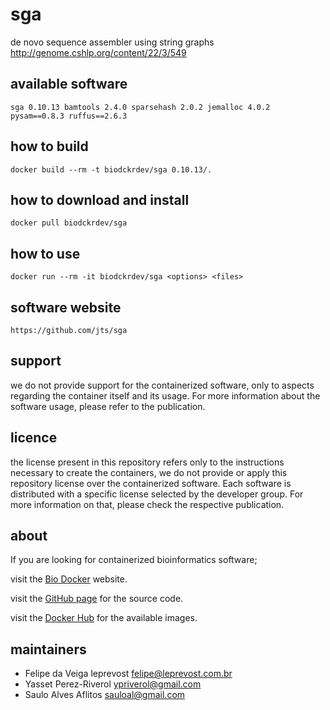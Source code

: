 sga
=====
de novo sequence assembler using string graphs http://genome.cshlp.org/content/22/3/549


available software
--------
`
sga 0.10.13
bamtools 2.4.0
sparsehash 2.0.2
jemalloc 4.0.2
pysam==0.8.3
ruffus==2.6.3
`


how to build
------------
`docker build --rm -t biodckrdev/sga 0.10.13/.`


how to download and install
---------------------------
`docker pull biodckrdev/sga`


how to use
------------
`docker run --rm -it biodckrdev/sga <options> <files>`


software website
----------------
`https://github.com/jts/sga`


support
-------
we do not provide support for the containerized software, only to aspects regarding the container itself
and its usage. For more information about the software usage, please refer to the publication.


licence
-------
the license present in this repository refers only to the instructions necessary to create the containers, we do not provide or apply this repository license over the containerized software. Each software is distributed with a specific license selected by the developer group. For more information on that, please check the respective publication.


about
-----
If you are looking for containerized bioinformatics software;

visit the [Bio Docker](http://biodocker.github.io "Bio Docker") website.

visit the [GitHub page](https://github.com/BioDocker/) for the source code.

visit the [Docker Hub](https://registry.hub.docker.com/repos/biodckr/) for the available images.


maintainers
-----------
* Felipe da Veiga leprevost <felipe@leprevost.com.br>
* Yasset Perez-Riverol <ypriverol@gmail.com>
* Saulo Alves Aflitos <sauloal@gmail.com>

